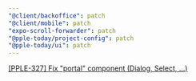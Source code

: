 ```yaml
---
"@client/backoffice": patch
"@client/mobile": patch
"expo-scroll-forwarder": patch
"@pple-today/project-config": patch
"@pple-today/ui": patch
---
```


[[PPLE-327] Fix "portal" component (Dialog, Select, ...)](https://linear.app/snts/issue/PPLE-327/fix-portal-component-dialog-select)
